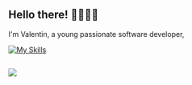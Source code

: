 ## Hello there! 👋🏼👋🏼

I'm Valentin, a young passionate software developer, 


[![My Skills](https://skillicons.dev/icons?i=linux,vscode,ts,c,cpp,rust,go,docker,kubernetes)](https://skillicons.dev)

##
![](https://komarev.com/ghpvc/?username=Valikmeister&color=lightgrey)
